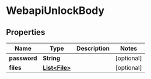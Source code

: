 # WebapiUnlockBody

## Properties
Name | Type | Description | Notes
------------ | ------------- | ------------- | -------------
**password** | **String** |  |  [optional]
**files** | [**List&lt;File&gt;**](File.md) |  |  [optional]
